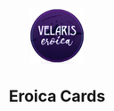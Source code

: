 <p align="center"><img src="image/eroica.png" width=100px height=100px></p>
<h1 align="center">Eroica Cards</h1>